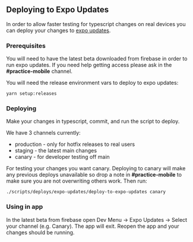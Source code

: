 ## Deploying to Expo Updates

In order to allow faster testing for typescript changes on real devices you can deploy your changes to [expo updates](https://docs.expo.dev/versions/latest/sdk/updates/).

### Prerequisites

You will need to have the latest beta downloaded from firebase in order to run expo updates. If you need help getting access please ask in the **#practice-mobile** channel.

You will need the release environment vars to deploy to expo updates:

```
yarn setup:releases
```

### Deploying

Make your changes in typescript, commit, and run the script to deploy.

We have 3 channels currently:

- production - only for hotfix releases to real users
- staging - the latest main changes
- canary - for developer testing off main

For testing your changes you want canary. Deploying to canary will make any previous deploys unavailable so drop a note in **#practice-mobile** to make sure you are not overwriting others work.
Then run:

```
./scripts/deploys/expo-updates/deploy-to-expo-updates canary
```

### Using in app

In the latest beta from firebase open Dev Menu -> Expo Updates -> Select your channel (e.g. Canary). The app will exit. Reopen the app and your changes should be running.
